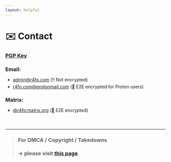 ```yaml
---
layout: helpful
---
```


<style>
.contact-section {
    margin-bottom: 20px; /* Add margin between sections */
}

.contact-section h3 {
    margin-bottom: 10px; /* Adjust spacing above each section title */
}

.contact-list {
    margin-bottom: 10px; /* Add margin between list items */
}

.contact-list li {
    margin-bottom: 5px; /* Add margin between list items */
}

.contact-list li:last-child {
    margin-bottom: 0; /* Remove margin from last list item */
}
</style>

# ✉️ Contact

### <a href="https://r4fo.com/pgp.txt">PGP Key</a>

<div class="contact-section">
    <h3>Email: </h3>
    <ul class="contact-list">
        <li><a href="mailto:admin@r4fo.com">admin@r4fo.com</a> (‼️ Not encrypted)</li>
        <li><a href="mailto:r4fo.com@protonmail.com">r4fo.com@protonmail.com</a> (🔐 E2E encrypted for Proton users)</li>
    </ul>
</div>

<div class="contact-section">
    <h3>Matrix:</h3>
    <ul class="contact-list">
        <li><a href="https://matrix.to/#/@r4fo:matrix.org">@r4fo:matrix.org</a> (🔐 E2E encrypted)</li>
    </ul>
</div>

<br>
<hr>

> ### For DMCA / Copyright / Takedowns
> ### -> please visit [this page](/takedown/)
